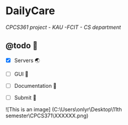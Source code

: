 # DailyCare

_CPCS361 project - KAU -FCIT - CS department_


## @todo :pushpin:
- [x] Servers :earth_asia:
- [ ] GUI :iphone:
- [ ] Documentation :page_with_curl:
- [ ] Submit :tada:


![This is an image] (C:\Users\onlyr\Desktop\11th semester\CPCS371\XXXXXX.png)
